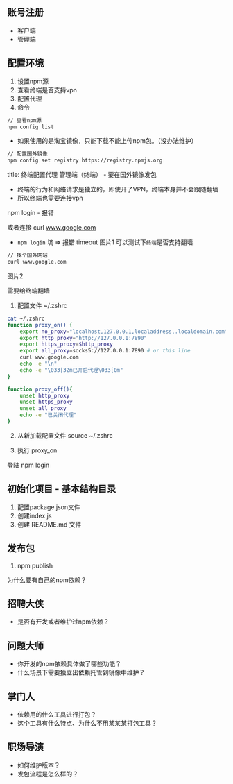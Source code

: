 
## 账号注册
- 客户端
- 管理端

## 配置环境
1. 设置npm源
2. 查看终端是否支持vpn
3. 配置代理
4. 命令


```sh
// 查看npm源
npm config list
```
- 如果使用的是淘宝镜像，只能下载不能上传npm包。（没办法维护）
```sh
// 配置国外镜像
npm config set registry https://registry.npmjs.org
```


title: 终端配置代理
管理端（终端） - 要在国外镜像发包
- 终端的行为和网络请求是独立的，即使开了VPN，终端本身并不会跟随翻墙
- 所以终端也需要连接vpn

npm login - 报错

或者连接 curl www.google.com


- `npm login` 坑 => 报错 timeout
图片1
可以测试下`终端`是否支持翻墙
```sh
// 找个国外网站
curl www.google.com
```
图片2

需要给终端翻墙
1. 配置文件 ~/.zshrc
```sh
cat ~/.zshrc
function proxy_on() {
    export no_proxy="localhost,127.0.0.1,localaddress,.localdomain.com"
    export http_proxy="http://127.0.0.1:7890"
    export https_proxy=$http_proxy
    export all_proxy=socks5://127.0.0.1:7890 # or this line
    curl www.google.com
    echo -e "\n"
    echo -e "\033[32m已开启代理\033[0m"
}

function proxy_off(){
    unset http_proxy
    unset https_proxy
    unset all_proxy
    echo -e "已关闭代理"
}
```

2. 从新加载配置文件 source ~/.zshrc

3. 执行 proxy_on


登陆 npm login


## 初始化项目 - 基本结构目录
1. 配置package.json文件
2. 创建index.js
4. 创建 README.md 文件


## 发布包
1. npm publish




为什么要有自己的npm依赖？


## 招聘大侠
- 是否有开发或者维护过npm依赖？


## 问题大师
- 你开发的npm依赖具体做了哪些功能？
- 什么场景下需要独立出依赖托管到镜像中维护？


## 掌门人
- 依赖用的什么工具进行打包？
- 这个工具有什么特点、为什么不用某某某打包工具？


## 职场导演
- 如何维护版本？
- 发包流程是怎么样的？








